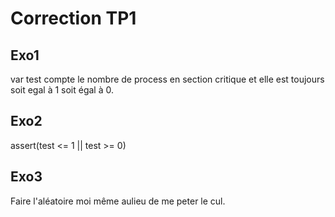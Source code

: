 # Correction TP1

## Exo1
var test compte le nombre de process en section critique et elle est toujours soit egal à 1 soit égal à 0. 

## Exo2

assert(test <= 1 || test >= 0)

## Exo3 

Faire l'aléatoire moi même aulieu de me peter le cul. 





